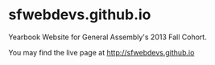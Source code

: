 sfwebdevs.github.io
===================

Yearbook Website for General Assembly's 2013 Fall Cohort.

You may find the live page at <http://sfwebdevs.github.io>
